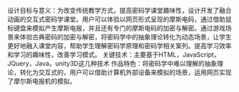 设计目标与意义：为改变传统教学方式，提高密码学课堂趣味性，设计开发了融合动画的交互式密码学课堂。用户可以体验以网页形式呈现的摩斯电码，通过借助鼠标键盘来模拟产生摩斯电报，并且还有专门的摩斯电码的加密与解密。通过游戏场景来体验古典密码的加密与解密，将密码学中的抽象理论转化为动态场景，让学生更好地融入课堂内容，帮助学生理解密码学原理和密码学相关案列。提高学习效率和学习的趣味性，改善学习模式。
关键技术：主要基于HTML，JavaScript，JQuery，Java，unity3D这几种技术
作品特色：将密码学中难以理解的抽象理论，转化为交互式的，用户可以借助计算机外部设备来模拟的场景，运用网页实现了摩尔斯电报机的模拟。

